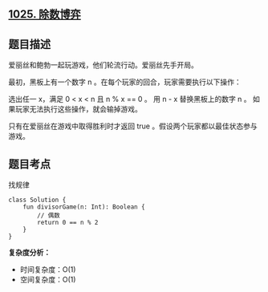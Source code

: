 ## [1025. 除数博弈](https://leetcode.cn/problems/divisor-game/)

## 题目描述

爱丽丝和鲍勃一起玩游戏，他们轮流行动。爱丽丝先手开局。

最初，黑板上有一个数字 n 。在每个玩家的回合，玩家需要执行以下操作：

选出任一 x，满足 0 < x < n 且 n % x == 0 。
用 n - x 替换黑板上的数字 n 。
如果玩家无法执行这些操作，就会输掉游戏。

只有在爱丽丝在游戏中取得胜利时才返回 true 。假设两个玩家都以最佳状态参与游戏。

## 题目考点

找规律

```
class Solution {
    fun divisorGame(n: Int): Boolean {
        // 偶数
        return 0 == n % 2
    }
}
```

**复杂度分析：**

- 时间复杂度：O(1)
- 空间复杂度：O(1) 
